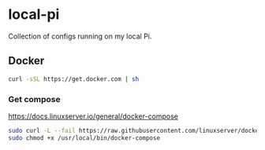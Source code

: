 # local-pi

Collection of configs running on my local Pi.


## Docker

```sh
curl -sSL https://get.docker.com | sh
```

### Get compose
https://docs.linuxserver.io/general/docker-compose

```sh
sudo curl -L --fail https://raw.githubusercontent.com/linuxserver/docker-docker-compose/master/run.sh -o /usr/local/bin/docker-compose
sudo chmod +x /usr/local/bin/docker-compose
```
